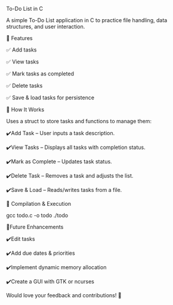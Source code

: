 
To-Do List in C

A simple To-Do List application in C to practice file handling, data structures, and user interaction.

🌟 Features

✅ Add tasks

✅ View tasks

✅ Mark tasks as completed

✅ Delete tasks

✅ Save & load tasks for persistence

🌟 How It Works

Uses a struct to store tasks and functions to manage them:

✔️Add Task – User inputs a task description.

✔️View Tasks – Displays all tasks with completion status.

✔️Mark as Complete – Updates task status.

✔️Delete Task – Removes a task and adjusts the   list.

✔️Save & Load – Reads/writes tasks from a file.


🌟 Compilation & Execution

gcc todo.c -o todo
./todo

🌟Future Enhancements

✔️Edit tasks

✔️Add due dates & priorities

✔️Implement dynamic memory allocation

✔️Create a GUI with GTK or ncurses


Would love your feedback and contributions! 🚀







